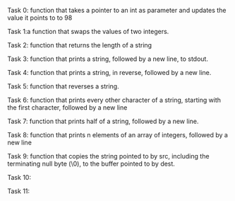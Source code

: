 
Task 0: function that takes a pointer to an int as parameter and updates the value it points to to 98

Task 1:a function that swaps the values of two integers.

Task 2:  function that returns the length of a string

Task 3:  function that prints a string, followed by a new line, to stdout.

Task 4:  function that prints a string, in reverse, followed by a new line.

Task 5:  function that reverses a string. 

Task 6: function that prints every other character of a string, starting with the first character, followed by a new line

Task 7: function that prints half of a string, followed by a new line.

Task 8: function that prints n elements of an array of integers, followed by a new line

Task 9: function that copies the string pointed to by src, including the terminating null byte (\0), to the buffer pointed to by dest.

Task 10: 

Task 11: 
